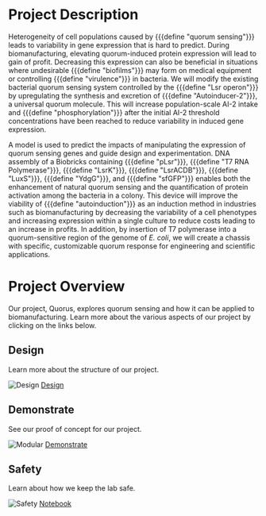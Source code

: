 # Project Description

Heterogeneity of cell populations caused by {{{define "quorum sensing"}}} leads to variability in gene expression that is hard to predict. During biomanufacturing, elevating quorum-induced protein expression will lead to gain of profit. Decreasing this expression can also be beneficial in situations where undesirable {{{define "biofilms"}}} may form on medical equipment or controlling {{{define "virulence"}}} in bacteria. We will modify the existing bacterial quorum sensing system controlled by the {{{define "Lsr operon"}}} by upregulating the synthesis and excretion of {{{define "Autoinducer-2"}}}, a universal quorum molecule. This will increase population-scale AI-2 intake and {{{define "phosphorylation"}}} after the initial AI-2 threshold concentrations have been reached to reduce variability in induced gene expression.

A model is used to predict the impacts of manipulating the expression of quorum sensing genes and guide design and experimentation. DNA assembly of a Biobricks containing {{{define "pLsr"}}}, {{{define "T7 RNA Polymerase"}}}, {{{define "LsrK"}}}, {{{define "LsrACDB"}}}, {{{define "LuxS"}}}, {{{define "YdgG"}}}, and {{{define "sfGFP"}}} enables both the enhancement of natural quorum sensing and the quantification of protein activation among the bacteria in a colony. This device will improve the viability of {{{define "autoinduction"}}} as an induction method in industries such as biomanufacturing by decreasing the variability of a cell phenotypes and increasing expression within a single culture to reduce costs leading to an increase in profits. In addition, by insertion of T7 polymerase into a quorum-sensitive region of the genome of _E. coli_, we will create a chassis with specific, customizable quorum response for engineering and scientific applications.

# Project Overview 

Our project, Quorus, explores quorum sensing and how it can be applied to biomanufacturing. Learn more about the various aspects of our project by clicking on the links below. 

<div class="row">
	<div class="grid-selection">
		<h2>Design</h2>
		<p>Learn more about the structure of our project. </p>
            <img src="/images/icons/design.svg" alt="Design">
		<a href="/Design.html" class="buttonoverview">Design</a>
	</div>	
		<div class="grid-selection">
		<h2>Demonstrate</h2>
		<p>See our proof of concept for our project.</p>
            <img src="/images/icons/demonstrate.svg" alt="Modular">
		<a href="/Demonstrate.html" class="buttonoverview">Demonstrate</a>
	</div>
	<div class="grid-selection">
		<h2>Safety</h2>
		<p>Learn about how we keep the lab safe.</p>
            <img src="/images/icons/safety.svg" alt="Safety">
		<a href="/Safety.html" class="buttonoverview">Notebook</a>
	</div>
</div>
